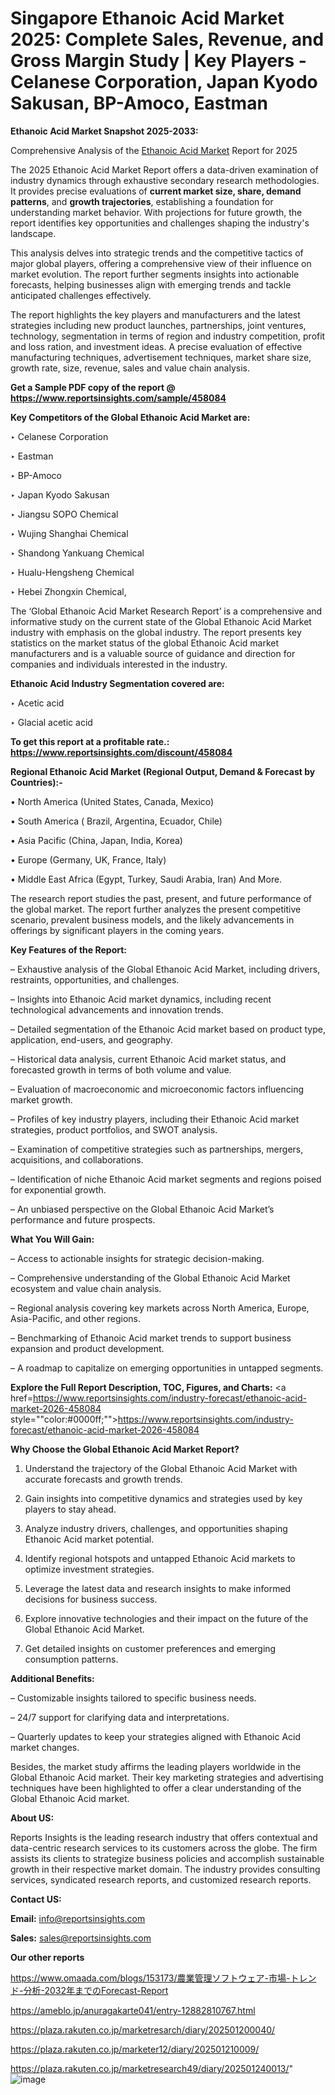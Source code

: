 # Singapore Ethanoic Acid Market 2025: Complete Sales, Revenue, and Gross Margin Study | Key Players - Celanese Corporation, Japan Kyodo Sakusan, BP-Amoco, Eastman

<strong>Ethanoic Acid Market Snapshot 2025-2033:</strong>

Comprehensive Analysis of the <a href=https://www.reportsinsights.com/sample/458084>Ethanoic Acid Market</a> Report for 2025

The 2025 Ethanoic Acid Market Report offers a data-driven examination of industry dynamics through exhaustive secondary research methodologies. It provides precise evaluations of <strong>current market size, share, demand patterns</strong>, and <strong>growth trajectories</strong>, establishing a foundation for understanding market behavior. With projections for future growth, the report identifies key opportunities and challenges shaping the industry's landscape.

This analysis delves into strategic trends and the competitive tactics of major global players, offering a comprehensive view of their influence on market evolution. The report further segments insights into actionable forecasts, helping businesses align with emerging trends and tackle anticipated challenges effectively.

The report highlights the key players and manufacturers and the latest strategies including new product launches, partnerships, joint ventures, technology, segmentation in terms of region and industry competition, profit and loss ration, and investment ideas. A precise evaluation of effective manufacturing techniques, advertisement techniques, market share size, growth rate, size, revenue, sales and value chain analysis.

<strong>Get a Sample PDF copy of the report @ <a href=https://www.reportsinsights.com/sample/458084 style=color:#0000ff;>https://www.reportsinsights.com/sample/458084</a></strong>

<strong>Key Competitors of the Global Ethanoic Acid Market are:</strong>

‣ Celanese Corporation

‣ Eastman

‣ BP-Amoco

‣ Japan Kyodo Sakusan

‣ Jiangsu SOPO Chemical

‣ Wujing Shanghai Chemical

‣ Shandong Yankuang Chemical

‣ Hualu-Hengsheng Chemical

‣ Hebei Zhongxin Chemical,

The ‘Global Ethanoic Acid Market Research Report’ is a comprehensive and informative study on the current state of the Global Ethanoic Acid Market industry with emphasis on the global industry. The report presents key statistics on the market status of the global Ethanoic Acid market manufacturers and is a valuable source of guidance and direction for companies and individuals interested in the industry.

<strong>Ethanoic Acid Industry Segmentation covered are:</strong>

‣ Acetic acid

‣ Glacial acetic acid

<strong>To get this report at a profitable rate.: <a href=https://www.reportsinsights.com/discount/458084 style=color:#0000ff;>https://www.reportsinsights.com/discount/458084</a></strong>

<strong>Regional Ethanoic Acid Market (Regional Output, Demand &amp; Forecast by Countries):-</strong>

• North America (United States, Canada, Mexico)

• South America ( Brazil, Argentina, Ecuador, Chile)

• Asia Pacific (China, Japan, India, Korea)

• Europe (Germany, UK, France, Italy)

• Middle East Africa (Egypt, Turkey, Saudi Arabia, Iran) And More.

The research report studies the past, present, and future performance of the global market. The report further analyzes the present competitive scenario, prevalent business models, and the likely advancements in offerings by significant players in the coming years.

<strong>Key Features of the Report:</strong>

– Exhaustive analysis of the Global Ethanoic Acid Market, including drivers, restraints, opportunities, and challenges.

– Insights into Ethanoic Acid market dynamics, including recent technological advancements and innovation trends.

– Detailed segmentation of the Ethanoic Acid market based on product type, application, end-users, and geography.

– Historical data analysis, current Ethanoic Acid market status, and forecasted growth in terms of both volume and value.

– Evaluation of macroeconomic and microeconomic factors influencing market growth.

– Profiles of key industry players, including their Ethanoic Acid market strategies, product portfolios, and SWOT analysis.

– Examination of competitive strategies such as partnerships, mergers, acquisitions, and collaborations.

– Identification of niche Ethanoic Acid market segments and regions poised for exponential growth.

– An unbiased perspective on the Global Ethanoic Acid Market’s performance and future prospects.

<strong>What You Will Gain:</strong>

– Access to actionable insights for strategic decision-making.

– Comprehensive understanding of the Global Ethanoic Acid Market ecosystem and value chain analysis.

– Regional analysis covering key markets across North America, Europe, Asia-Pacific, and other regions.

– Benchmarking of Ethanoic Acid market trends to support business expansion and product development.

– A roadmap to capitalize on emerging opportunities in untapped segments.

<strong>Explore the Full Report Description, TOC, Figures, and Charts:</strong>
<a href=https://www.reportsinsights.com/industry-forecast/ethanoic-acid-market-2026-458084 style=""color:#0000ff;"">https://www.reportsinsights.com/industry-forecast/ethanoic-acid-market-2026-458084</a>

<strong>Why Choose the Global Ethanoic Acid Market Report?</strong>

1. Understand the trajectory of the Global Ethanoic Acid Market with accurate forecasts and growth trends.

2. Gain insights into competitive dynamics and strategies used by key players to stay ahead.

3. Analyze industry drivers, challenges, and opportunities shaping Ethanoic Acid market potential.

4. Identify regional hotspots and untapped Ethanoic Acid markets to optimize investment strategies.

5. Leverage the latest data and research insights to make informed decisions for business success.

6. Explore innovative technologies and their impact on the future of the Global Ethanoic Acid Market.

7. Get detailed insights on customer preferences and emerging consumption patterns.

<strong>Additional Benefits:</strong>

– Customizable insights tailored to specific business needs.

– 24/7 support for clarifying data and interpretations.

– Quarterly updates to keep your strategies aligned with Ethanoic Acid market changes.

Besides, the market study affirms the leading players worldwide in the Global Ethanoic Acid market. Their key marketing strategies and advertising techniques have been highlighted to offer a clear understanding of the Global Ethanoic Acid market.

<strong><strong>About US</strong>:</strong>

Reports Insights is the leading research industry that offers contextual and data-centric research services to its customers across the globe. The firm assists its clients to strategize business policies and accomplish sustainable growth in their respective market domain. The industry provides consulting services, syndicated research reports, and customized research reports.

<strong>Contact US:</strong>

<p class=><b>Email:</b> <a href=mailto:info@reportsinsights.com>info@reportsinsights.com</a></p>
<p class=><b>Sales:</b> <a href=mailto:sales@reportsinsights.com>sales@reportsinsights.com</a></p>

<strong>Our other reports</strong>

<a href=https://www.omaada.com/blogs/153173/農業管理ソフトウェア-市場-トレンド-分析-2032年までのForecast-Report>https://www.omaada.com/blogs/153173/農業管理ソフトウェア-市場-トレンド-分析-2032年までのForecast-Report</a>

<a href=https://ameblo.jp/anuragakarte041/entry-12882810767.html>https://ameblo.jp/anuragakarte041/entry-12882810767.html</a>

<a href=https://plaza.rakuten.co.jp/marketresarch/diary/202501200040/>https://plaza.rakuten.co.jp/marketresarch/diary/202501200040/</a>

<a href=https://plaza.rakuten.co.jp/marketer12/diary/202501210009/>https://plaza.rakuten.co.jp/marketer12/diary/202501210009/</a>

<a href=https://plaza.rakuten.co.jp/marketresearch49/diary/202501240013/>https://plaza.rakuten.co.jp/marketresearch49/diary/202501240013/</a>"
![image](https://github.com/user-attachments/assets/d427eeee-501c-482d-a9a5-ef686342f932)

